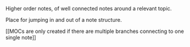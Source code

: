 Higher order notes, of well connected notes around a relevant topic. 

Place for jumping in and out of a note structure.

[[MOCs are only created if there are multiple branches connecting to one single note]]